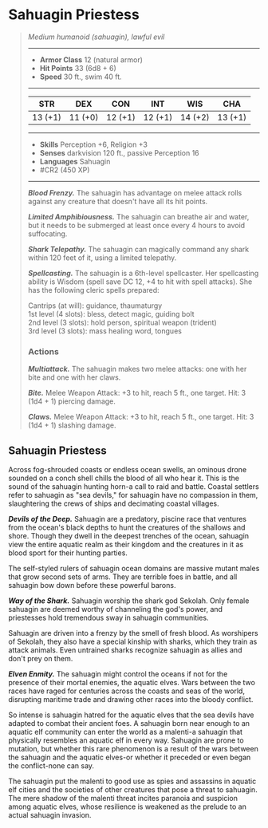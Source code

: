 # Sahuagin Priestess
>*Medium humanoid (sahuagin), lawful evil*
>___
>- **Armor Class** 12 (natural armor)
>- **Hit Points** 33 (6d8 + 6)
>- **Speed** 30 ft., swim 40 ft.
>___
>|STR|DEX|CON|INT|WIS|CHA|
>|:---:|:---:|:---:|:---:|:---:|:---:|
>|13 (+1)|11 (+0)|12 (+1)|12 (+1)|14 (+2)|13 (+1)|
>___
>- **Skills** Perception +6, Religion +3
>- **Senses** darkvision 120 ft., passive Perception 16
>- **Languages** Sahuagin
>- #CR2 (450 XP)
>___
>***Blood Frenzy.*** The sahuagin has advantage on melee attack rolls against any creature that doesn't have all its hit points.  
>
>***Limited Amphibiousness.*** The sahuagin can breathe air and water, but it needs to be submerged at least once every 4 hours to avoid suffocating.  
>
>***Shark Telepathy.*** The sahuagin can magically command any shark within 120 feet of it, using a limited telepathy.  
>
>***Spellcasting.*** The sahuagin is a 6th-level spellcaster. Her spellcasting ability is Wisdom (spell save DC 12, +4 to hit with spell attacks). She has the following cleric spells prepared:  
>
>Cantrips (at will): guidance, thaumaturgy  
>1st level (4 slots): bless, detect magic, guiding bolt  
>2nd level (3 slots): hold person, spiritual weapon (trident)  
>3rd level (3 slots): mass healing word, tongues  
>
>### Actions
>***Multiattack.*** The sahuagin makes two melee attacks: one with her bite and one with her claws.  
>
>***Bite.*** Melee Weapon Attack: +3 to hit, reach 5 ft., one target. Hit: 3 (1d4 + 1) piercing damage.  
>
>***Claws.*** Melee Weapon Attack: +3 to hit, reach 5 ft., one target. Hit: 3 (1d4 + 1) slashing damage.

## Sahuagin Priestess

Across fog-shrouded coasts or endless ocean swells, an ominous drone sounded on a conch shell chills the blood of all who hear it. This is the sound of the sahuagin hunting horn-a call to raid and battle. Coastal settlers refer to sahuagin as "sea devils," for sahuagin have no compassion in them, slaughtering the crews of ships and decimating coastal villages.

***Devils of the Deep.*** Sahuagin are a predatory, piscine race that ventures from the ocean's black depths to hunt the creatures of the shallows and shore. Though they dwell in the deepest trenches of the ocean, sahuagin view the entire aquatic realm as their kingdom and the creatures in it as blood sport for their hunting parties.

The self-styled rulers of sahuagin ocean domains are massive mutant males that grow second sets of arms. They are terrible foes in battle, and all sahuagin bow down before these powerful barons.

***Way of the Shark.*** Sahuagin worship the shark god Sekolah. Only female sahuagin are deemed worthy of channeling the god's power, and priestesses hold tremendous sway in sahuagin communities.

Sahuagin are driven into a frenzy by the smell of fresh blood. As worshipers of Sekolah, they also have a special kinship with sharks, which they train as attack animals. Even untrained sharks recognize sahuagin as allies and don't prey on them.

***Elven Enmity.*** The sahuagin might control the oceans if not for the presence of their mortal enemies, the aquatic elves. Wars between the two races have raged for centuries across the coasts and seas of the world, disrupting maritime trade and drawing other races into the bloody conflict.

So intense is sahuagin hatred for the aquatic elves that the sea devils have adapted to combat their ancient foes. A sahuagin born near enough to an aquatic elf community can enter the world as a malenti-a sahuagin that physically resembles an aquatic elf in every way. Sahuagin are prone to mutation, but whether this rare phenomenon is a result of the wars between the sahuagin and the aquatic elves-or whether it preceded or even began the conflict-none can say.

The sahuagin put the malenti to good use as spies and assassins in aquatic elf cities and the societies of other creatures that pose a threat to sahuagin. The mere shadow of the malenti threat incites paranoia and suspicion among aquatic elves, whose resilience is weakened as the prelude to an actual sahuagin invasion.